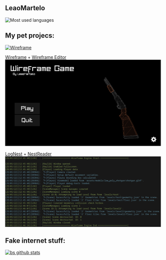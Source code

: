 ## LeaoMartelo

![Most used languages](https://github-readme-stats.vercel.app/api/top-langs/?username=leaomartelo2&layout=compact&theme=github_dark&hide=zig)


## My pet projecs: 

[![Wireframe](https://github-readme-stats.vercel.app/api/pin/?username=LeaoMartelo2&repo=wireframe_game&theme=github_dark&show_owner=true)](https://github.com/leaomartelo2/wireframe_game)

[Wireframe](https://github.com/LeaoMartelo2/wireframe_game) + [Wireframe Editor](https://github.com/leaomartelo2/wireframe_editor)
<img src="images/wireframe_menu.png" width=800/>

[LogNest](https://github.com/LeaoMartelo2/LogNest) + [NestReader](https://github.com/LeaoMartelo2/nestreader)
<img src="images/lognest_bigger.png?raw=true"/>



## Fake internet stuff:

[![bs github stats](https://github-readme-stats.vercel.app/api?username=leaomartelo2&theme=github_dark&show_icons=true&layout=com)](https://github.com/LeaoMartelo)
